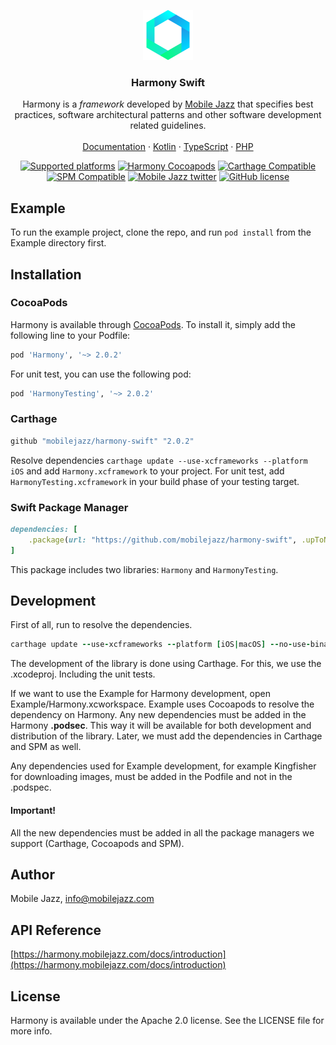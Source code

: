 <p align="center">
  <a href="https://harmony.mobilejazz.com">
    <img src="https://raw.githubusercontent.com/mobilejazz/metadata/master/images/icons/harmony.svg" alt="MJ Harmony logo" width="80" height="80">
  </a>

  <h3 align="center">Harmony Swift</h3>

  <p align="center">
    Harmony is a <em>framework</em> developed by <a href="https://mobilejazz.com">Mobile Jazz</a> that specifies best practices, software architectural patterns and other software development related guidelines.
    <br />
    <br />
    <a href="https://harmony.mobilejazz.com">Documentation</a>
    ·
    <a href="https://github.com/mobilejazz/harmony-kotlin">Kotlin</a>
    ·
    <a href="https://github.com/mobilejazz/harmony-typescript">TypeScript</a>
    ·
    <a href="https://github.com/mobilejazz/harmony-php">PHP</a>
  </p>
  
  <p align="center">
    <a href="https://img.shields.io/badge/Platforms-macOS_iOS-yellowgreen?style=flat-square"><img alt="Supported platforms" src="https://img.shields.io/badge/Platforms-macOS_iOS-yellowgreen?style=flat-square"></a>
    <a href="https://img.shields.io/cocoapods/v/Harmony.svg"><img alt="Harmony Cocoapods" src="https://cocoapods.org/pods/Harmony"></a>
    <a href="https://github.com/Carthage/Carthage"><img alt="Carthage Compatible" src="https://img.shields.io/badge/Carthage-compatible-4BC51D.svg?style=flat-square"></a>
    <a href="https://img.shields.io/badge/Swift_Package_Manager-compatible-orange?style=flat-square"><img alt="SPM Compatible" src="https://img.shields.io/badge/Swift_Package_Manager-compatible-orange?style=flat-square"></a>
    <a href="https://twitter.com/mobilejazzcom"><img alt="Mobile Jazz twitter" src="https://img.shields.io/badge/twitter-@mobilejazzcom-blue.svg?style=flat-square"></a>
    <a href="https://github.com/mobilejazz/harmony-swift/blob/master/LICENSE"><img alt="GitHub license" src="https://img.shields.io/github/license/mobilejazz/harmony-swift"></a>
  </p>
</p>

## Example

To run the example project, clone the repo, and run `pod install` from the Example directory first.

## Installation

### CocoaPods

Harmony is available through [CocoaPods](http://cocoapods.org). To install
it, simply add the following line to your Podfile:

```ruby
pod 'Harmony', '~> 2.0.2'
```

For unit test, you can use the following pod:

```ruby
pod 'HarmonyTesting', '~> 2.0.2'
```

### Carthage

```ruby
github "mobilejazz/harmony-swift" "2.0.2"
```

Resolve dependencies `carthage update --use-xcframeworks --platform iOS` and add `Harmony.xcframework` to your project. For unit test, add `HarmonyTesting.xcframework` in your build phase of your testing target.

### Swift Package Manager

```ruby
dependencies: [
    .package(url: "https://github.com/mobilejazz/harmony-swift", .upToNextMajor(from: "2.0.2"))
]
```

This package includes two libraries: `Harmony` and `HarmonyTesting`.

## Development

First of all, run to resolve the dependencies.

```ruby
carthage update --use-xcframeworks --platform [iOS|macOS] --no-use-binaries
```

The development of the library is done using Carthage. For this, we use the .xcodeproj. Including the unit tests.

If we want to use the Example for Harmony development, open Example/Harmony.xcworkspace. Example uses Cocoapods to resolve the dependency on Harmony. Any new dependencies must be added in the Harmony **.podsec**. This way it will be available for both development and distribution of the library. Later, we must add the dependencies in Carthage and SPM as well.

Any dependencies used for Example development, for example Kingfisher for downloading images, must be added in the Podfile and not in the .podspec.

#### Important!

All the new dependencies must be added in all the package managers we support (Carthage, Cocoapods and SPM).

## Author

Mobile Jazz, info@mobilejazz.com

## API Reference

[https://harmony.mobilejazz.com/docs/introduction](https://harmony.mobilejazz.com/docs/introduction)

## License

Harmony is available under the Apache 2.0 license. See the LICENSE file for more info.
